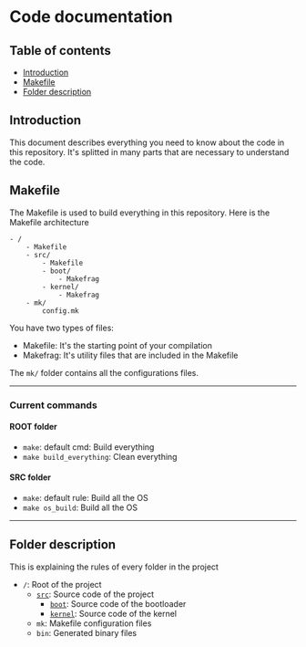 # Code documentation

## Table of contents

- [Introduction](#introduction)
- [Makefile](#makefile)
- [Folder description](#folder-description)

## Introduction <a name="introduction"></a>

This document describes everything you need to know about the code in this repository.
It's splitted in many parts that are necessary to understand the code.

## Makefile <a name="makefile"></a>

The Makefile is used to build everything in this repository.
Here is the Makefile architecture

```
- /
    - Makefile
    - src/
        - Makefile
        - boot/
            - Makefrag
        - kernel/
            - Makefrag
    - mk/
        config.mk
```

You have two types of files:
- Makefile: It's the starting point of your compilation
- Makefrag: It's utility files that are included in the Makefile

The `mk/` folder contains all the configurations files.

---
### Current commands

#### ROOT folder

- `make`: default cmd: Build everything
- `make build_everything`: Clean everything

#### SRC folder

- `make`: default rule: Build all the OS
- `make os_build`: Build all the OS

---
## Folder description <a name="folder-description"></a>

This is explaining the rules of every folder in the project

- `/`: Root of the project
    - [`src`](code/README.md): Source code of the project
        - [`boot`](code/boot.md): Source code of the bootloader
        - [`kernel`](code/kernel.md): Source code of the kernel
    - `mk`: Makefile configuration files
    - `bin`: Generated binary files
